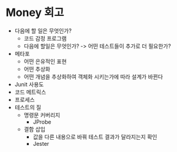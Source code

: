 # Money 회고
- 다음에 할 일은 무엇인가?
    - 코드 감정 프로그램
    - 다음에 할일은 무엇인가? -> 어떤 테스트들이 추가로 더 필요한가?
- 메타포
    - 어떤 은유적인 표현
    - 어떤 추상화
    - 어떤 개념을 추상화하여 객체화 시키는가에 따라 설계가 바뀐다
- Junit 사용도
- 코드 메트릭스
- 프로세스
- 테스트의 질
    - 명령문 커버리지
        - JProbe
    - 결함 삽입
        - 값을 다른 내용으로 바꿔 테스트 결과가 달라지는지 확인
        - Jester
        